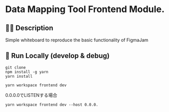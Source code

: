 # Data Mapping Tool Frontend Module.


## 👨‍💻 Description

Simple whiteboard to reproduce the basic functionality of FigmaJam



## 🏃 Run Locally (develop & debug)


```
git clone 
npm install -g yarn
yarn install
```

```
yarn workspace frontend dev
```

0.0.0.0でLISTENする場合
```
yarn workspace frontend dev --host 0.0.0.
```